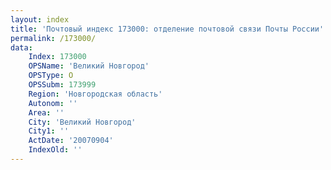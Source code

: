 ```yaml
---
layout: index
title: 'Почтовый индекс 173000: отделение почтовой связи Почты России'
permalink: /173000/
data:
    Index: 173000
    OPSName: 'Великий Новгород'
    OPSType: О
    OPSSubm: 173999
    Region: 'Новгородская область'
    Autonom: ''
    Area: ''
    City: 'Великий Новгород'
    City1: ''
    ActDate: '20070904'
    IndexOld: ''
---
```

